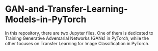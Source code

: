 # GAN-and-Transfer-Learning-Models-in-PyTorch
In this repository, there are two Jupyter files. One of them is dedicated to Training Generative Adversarial Networks (GANs) in PyTorch, while the other focuses on Transfer Learning for Image Classification in PyTorch.
